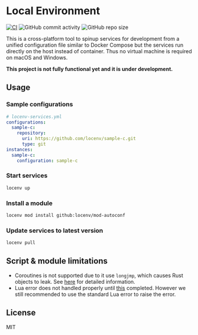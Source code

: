 # Local Environment
[![CI](https://github.com/locenv/locenv/actions/workflows/ci.yml/badge.svg)](https://github.com/locenv/locenv/actions/workflows/ci.yml)
![GitHub commit activity](https://img.shields.io/github/commit-activity/m/locenv/locenv)
![GitHub repo size](https://img.shields.io/github/repo-size/locenv/locenv)

This is a cross-platform tool to spinup services for development from a unified configuration file similar to Docker Compose but the services run directly on
the host instead of container. Thus no virtual machine is required on macOS and Windows.

**This project is not fully functional yet and it is under development.**

## Usage

### Sample configurations

```yaml
# locenv-services.yml
configurations:
  sample-c:
    repository:
      uri: https://github.com/locenv/sample-c.git
      type: git
instances:
  sample-c:
    configuration: sample-c
```

### Start services

```sh
locenv up
```

### Install a module

```sh
locenv mod install github:locenv/mod-autoconf
```

### Update services to latest version

```sh
locenv pull
```

## Script & module limitations

- Coroutines is not supported due to it use `longjmp`, which causes Rust objects to leak.
  See [here](https://stackoverflow.com/questions/34303507/lua-coroutines-setjmp-longjmp-clobbering) for detailed information.
- Lua error does not handled properly until [this](https://github.com/rust-lang/rust/issues/74990) completed. However we still recommended to use the standard
  Lua error to raise the error.

## License

MIT
